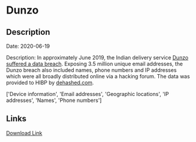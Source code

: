 # Dunzo

## Description

Date: 2020-06-19

Description:
In approximately June 2019, the Indian delivery service <a href="https://www.thenewsminute.com/article/dunzo-suffers-data-breach-launches-internal-investigation-128415" target="_blank" rel="noopener">Dunzo suffered a data breach</a>. Exposing 3.5 million unique email addresses, the Dunzo breach also included names, phone numbers and IP addresses which were all broadly distributed online via a hacking forum. The data was provided to HIBP by <a href="https://dehashed.com/" target="_blank" rel="noopener">dehashed.com</a>.


['Device information', 'Email addresses', 'Geographic locations', 'IP addresses', 'Names', 'Phone numbers']

## Links

[Download Link](https://link-to.net/1229997/76.73039807246806/dynamic/?r=aHR0cHM6Ly93d3cubWVkaWFmaXJlLmNvbS92aWV3L2U2Q0lYcGRBSjNQdEt6OC9kdW56by5jb20vZmlsZQ==)